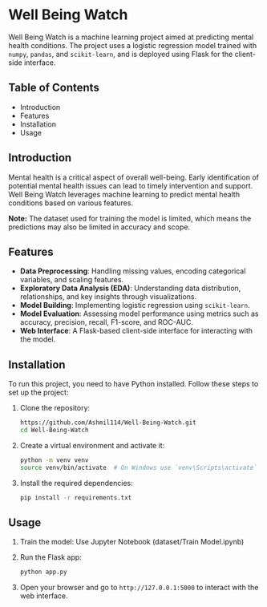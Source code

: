 # Well Being Watch

Well Being Watch is a machine learning project aimed at predicting mental health conditions. The project uses a logistic regression model trained with `numpy`, `pandas`, and `scikit-learn`, and is deployed using Flask for the client-side interface.

## Table of Contents

- Introduction
- Features
- Installation
- Usage

## Introduction

Mental health is a critical aspect of overall well-being. Early identification of potential mental health issues can lead to timely intervention and support. Well Being Watch leverages machine learning to predict mental health conditions based on various features.

**Note:** The dataset used for training the model is limited, which means the predictions may also be limited in accuracy and scope.

## Features

- **Data Preprocessing**: Handling missing values, encoding categorical variables, and scaling features.
- **Exploratory Data Analysis (EDA)**: Understanding data distribution, relationships, and key insights through visualizations.
- **Model Building**: Implementing logistic regression using `scikit-learn`.
- **Model Evaluation**: Assessing model performance using metrics such as accuracy, precision, recall, F1-score, and ROC-AUC.
- **Web Interface**: A Flask-based client-side interface for interacting with the model.

## Installation

To run this project, you need to have Python installed. Follow these steps to set up the project:

1. Clone the repository:
    ```bash
    https://github.com/Ashmil114/Well-Being-Watch.git
    cd Well-Being-Watch
    ```

2. Create a virtual environment and activate it:
    ```bash
    python -m venv venv
    source venv/bin/activate  # On Windows use `venv\Scripts\activate`
    ```

3. Install the required dependencies:
    ```bash
    pip install -r requirements.txt
    ```

## Usage

1. Train the model:
    Use Jupyter Notebook (dataset/Train Model.ipynb)

2. Run the Flask app:
    ```bash
    python app.py
    ```

3. Open your browser and go to `http://127.0.0.1:5000` to interact with the web interface.



